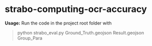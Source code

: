 # strabo-computing-ocr-accuracy

**Usage:** Run the code in the project root folder with
> python strabo_eval.py Ground_Truth.geojson Result.geojson Group_Para
